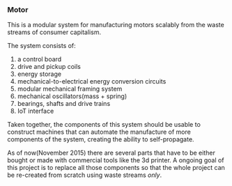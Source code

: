 ### Motor

This is a modular system for manufacturing motors scalably from the waste streams of consumer capitalism.   

The system consists of:

1. a control board
2. drive and pickup coils
3. energy storage
4. mechanical-to-electrical energy conversion circuits
4. modular mechanical framing system
5. mechanical oscillators(mass + spring)
6. bearings, shafts and drive trains
7. IoT interface


Taken together, the components of this system should be usable to construct machines that can automate the manufacture of more components of the system, creating the ability to self-propagate.  

As of now(November 2015) there are several parts that have to be either bought or made with commercial tools like the 3d printer.  A ongoing goal of this project is to replace all those components so that the whole project can be re-created from scratch using waste streams _only_.
